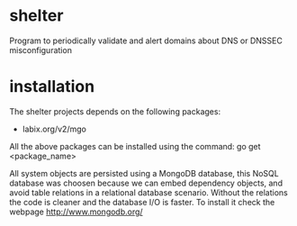 shelter
=======

Program to periodically validate and alert domains about DNS or DNSSEC misconfiguration

installation
============

The shelter projects depends on the following packages:
* labix.org/v2/mgo

All the above packages can be installed using the command:
  go get <package_name>

All system objects are persisted using a MongoDB database, this NoSQL database was
choosen because we can embed dependency objects, and avoid table relations in a relational
database scenario. Without the relations the code is cleaner and the database I/O is faster.
To install it check the webpage http://www.mongodb.org/
